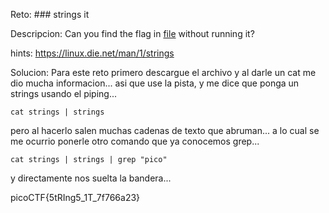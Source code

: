 Reto: ### strings it

Descripcion:
Can you find the flag in [file](https://jupiter.challenges.picoctf.org/static/fae9ac5267cd6e44124e559b901df177/strings) without running it? 

hints: https://linux.die.net/man/1/strings

Solucion:
	Para este reto primero descargue el archivo y al darle un cat me dio mucha informacion... asi que use la pista, y me dice que ponga un strings usando el piping...
```
cat strings | strings
```
pero al hacerlo salen muchas cadenas de texto que abruman... a lo cual se me ocurrio ponerle otro comando que ya conocemos grep...

```
cat strings | strings | grep "pico"
```
y directamente nos suelta la bandera...

picoCTF{5tRIng5_1T_7f766a23}